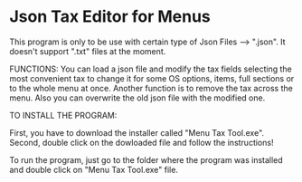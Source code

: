 # Json Tax Editor for Menus

This program is only to be use with certain type of Json Files --> ".json". It doesn't support ".txt" files at the moment.


FUNCTIONS:
You can load a json file and modify the tax fields selecting the most convenient tax to change it for some OS options, items, full sections or to the whole menu at once.
Another function is to remove the tax across the menu.
Also you can overwrite the old json file with the modified one.

TO INSTALL THE PROGRAM:

First, you have to download the installer called "Menu Tax Tool.exe".
Second, double click on the dowloaded file and follow the instructions!

To run the program, just go to the folder where the program was installed and double click on "Menu Tax Tool.exe" file.

